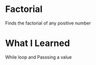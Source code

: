# Factorial
Finds the factorial of any positive number

# What I Learned
While loop and Passsing a value
